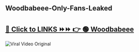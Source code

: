
 ## Woodbabeee-Only-Fans-Leaked

# <h2><a href="https://clipsfans.com/Woodbabeee&ref=git">🔗 Click to LINKS ⏩⏩ 👉 🟢 Woodbabeee </a></h2>

<a href="https://clipsfans.com/Woodbabeee&ref=git" rel="nofollow" data-target="animated-image.originalLink"><img src="https://i.ibb.co.com/xMMVF88/686577567.gif" alt="Viral Video Original" style="max-width: 100%; display: inline-block;" data-target="animated-image.originalImage"></a>
